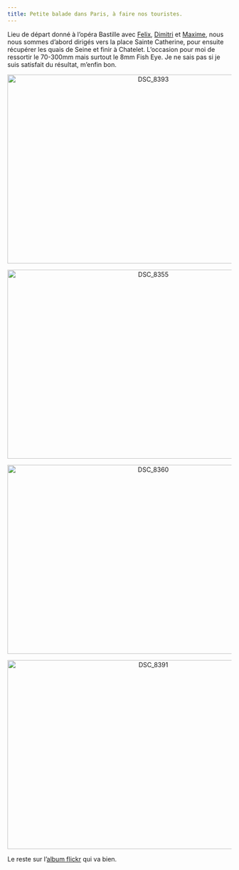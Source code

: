 ```yaml
---
title: Petite balade dans Paris, à faire nos touristes.
---
```

Lieu de départ donné à l&rsquo;opéra Bastille avec [Felix][1], [Dimitri][2] et [Maxime][3], nous nous sommes d&rsquo;abord dirigés vers la place Sainte Catherine, pour ensuite récupérer les quais de Seine et finir à Chatelet. L&rsquo;occasion pour moi de ressortir le 70-300mm mais surtout le 8mm Fish Eye.
Je ne sais pas si je suis satisfait du résultat, m&rsquo;enfin bon.

<p style="text-align:center;">
  <a href="http://www.flickr.com/photos/dondapo/6048948014/" title="DSC_8393 de Cyril Krylatov, sur Flickr"><img src="http://farm7.static.flickr.com/6187/6048948014_5f99928ae0_z.jpg" width="640" height="425" alt="DSC_8393" /></a>
</p>

<!--more-->

<p style="text-align:center;">
  <a href="http://www.flickr.com/photos/dondapo/6048394609/" title="DSC_8355 de Cyril Krylatov, sur Flickr"><img src="http://farm7.static.flickr.com/6061/6048394609_1dca30b03c_z.jpg" width="640" height="425" alt="DSC_8355" /></a>
</p>

<p style="text-align:center;">
  <a href="http://www.flickr.com/photos/dondapo/6048926954/" title="DSC_8360 de Cyril Krylatov, sur Flickr"><img src="http://farm7.static.flickr.com/6070/6048926954_1fbbe767e3_z.jpg" width="640" height="425" alt="DSC_8360" /></a>
</p>

<p style="text-align:center;">
  <p style="text-align:center;">
    <a href="http://www.flickr.com/photos/dondapo/6048397017/" title="DSC_8391 de Cyril Krylatov, sur Flickr"><img src="https://live.staticflickr.com/6190/6048397017_947f92ab83_k.jpg" width="640" height="425" alt="DSC_8391" /></a>
  </p>

  <p>
    Le reste sur l&rsquo;<a href="http://www.flickr.com/photos/dondapo/sets/72157627445441098/">album flickr</a> qui va bien.
  </p>

 [1]: http://twitter.com/Flayks
 [2]: http://twitter.com/dimic
 [3]: http://twitter.com/n0unours
